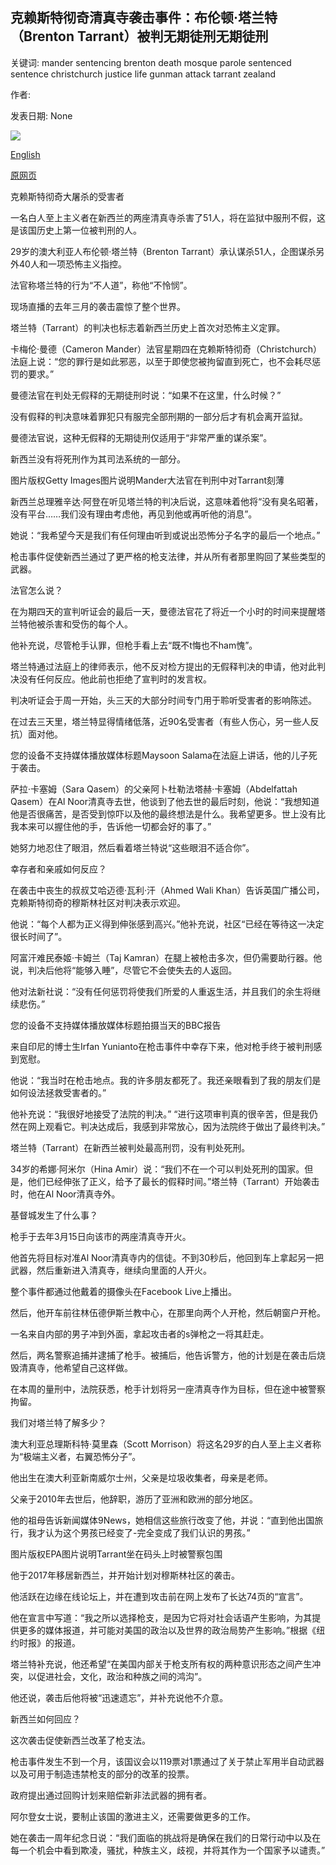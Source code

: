 ## 克赖斯特彻奇清真寺袭击事件：布伦顿·塔兰特（Brenton Tarrant）被判无期徒刑无期徒刑

关键词: mander sentencing brenton death mosque parole sentenced sentence christchurch justice life gunman attack tarrant zealand

作者: 

发表日期: None

![](https://ichef.bbci.co.uk/news/1024/branded_news/E01D/production/_114137375_5aedfe51-7284-4d07-a718-43c0494b098a.jpg)

[English](Christchurch%20mosque%20attack%3A%20Brenton%20Tarrant%20sentenced%20to%20life%20without%20parole.md)

[原网页](https://www.bbc.com/news/world-asia-53919624)

克赖斯特彻奇大屠杀的受害者

一名白人至上主义者在新西兰的两座清真寺杀害了51人，将在监狱中服刑不假，这是该国历史上第一位被判刑的人。

29岁的澳大利亚人布伦顿·塔兰特（Brenton Tarrant）承认谋杀51人，企图谋杀另外40人和一项恐怖主义指控。

法官称塔兰特的行为“不人道”，称他“不怜悯”。

现场直播的去年三月的袭击震惊了整个世界。

塔兰特（Tarrant）的判决也标志着新西兰历史上首次对恐怖主义定罪。

卡梅伦·曼德（Cameron Mander）法官星期四在克赖斯特彻奇（Christchurch）法庭上说：“您的罪行是如此邪恶，以至于即使您被拘留直到死亡，也不会耗尽惩罚的要求。”

曼德法官在判处无假释的无期徒刑时说：“如果不在这里，什么时候？”

没有假释的判决意味着罪犯只有服完全部刑期的一部分后才有机会离开监狱。

曼德法官说，这种无假释的无期徒刑仅适用于“非常严重的谋杀案”。

新西兰没有将死刑作为其司法系统的一部分。

图片版权Getty Images图片说明Mander大法官在判刑中对Tarrant刻薄

新西兰总理雅辛达·阿登在听见塔兰特的判决后说，这意味着他将“没有臭名昭著，没有平台……我们没有理由考虑他，再见到他或再听他的消息”。

她说：“我希望今天是我们有任何理由听到或说出恐怖分子名字的最后一个地点。”

枪击事件促使新西兰通过了更严格的枪支法律，并从所有者那里购回了某些类型的武器。

法官怎么说？

在为期四天的宣判听证会的最后一天，曼德法官花了将近一个小时的时间来提醒塔兰特他被杀害和受伤的每个人。

他补充说，尽管枪手认罪，但枪手看上去“既不t悔也不ham愧”。

塔兰特通过法庭上的律师表示，他不反对检方提出的无假释判决的申请，他对此判决没有任何反应。他此前也拒绝了宣判时的发言权。

判决听证会于周一开始，头三天的大部分时间专门用于聆听受害者的影响陈述。

在过去三天里，塔兰特显得情绪低落，近90名受害者（有些人伤心，另一些人反抗）面对他。

您的设备不支持媒体播放媒体标题Maysoon Salama在法庭上讲话，他的儿子死于袭击。

萨拉·卡塞姆（Sara Qasem）的父亲阿卜杜勒法塔赫·卡塞姆（Abdelfattah Qasem）在Al Noor清真寺去世，他谈到了他去世的最后时刻，他说：“我想知道他是否很痛苦，是否受到惊吓以及他的最终想法是什么。我希望更多。世上没有比我本来可以握住他的手，告诉他一切都会好的事了。”

她努力地忍住了眼泪，然后看着塔兰特说“这些眼泪不适合你”。

幸存者和亲戚如何反应？

在袭击中丧生的叔叔艾哈迈德·瓦利·汗（Ahmed Wali Khan）告诉英国广播公司，克赖斯特彻奇的穆斯林社区对判决表示欢迎。

他说：“每个人都为正义得到伸张感到高兴。”他补充说，社区“已经在等待这一决定很长时间了”。

阿富汗难民泰姬·卡姆兰（Taj Kamran）在腿上被枪击多次，但仍需要助行器。他说，判决后他将“能够入睡”，尽管它不会使失去的人返回。

他对法新社说：“没有任何惩罚将使我们所爱的人重返生活，并且我们的余生将继续悲伤。”

您的设备不支持媒体播放媒体标题拍摄当天的BBC报告

来自印尼的博士生Irfan Yunianto在枪击事件中幸存下来，他对枪手终于被判刑感到宽慰。

他说：“我当时在枪击地点。我的许多朋友都死了。我还亲眼看到了我的朋友们是如何设法拯救受害者的。”

他补充说：“我很好地接受了法院的判决。” “进行这项审判真的很辛苦，但是我仍然在网上观看它。判决达成后，我感到非常放心，因为法院终于做出了最终判决。”

塔兰特（Tarrant）在新西兰被判处最高刑罚，没有判处死刑。

34岁的希娜·阿米尔（Hina Amir）说：“我们不在一个可以判处死刑的国家。但是，他们已经伸张了正义，给予了最长的假释时间。”塔兰特（Tarrant）开始袭击时，他在Al Noor清真寺外。

基督城发生了什么事？

枪手于去年3月15日向该市的两座清真寺开火。

他首先将目标对准Al Noor清真寺内的信徒。不到30秒后，他回到车上拿起另一把武器，然后重新进入清真寺，继续向里面的人开火。

整个事件都通过他戴着的摄像头在Facebook Live上播出。

然后，他开车前往林伍德伊斯兰教中心，在那里向两个人开枪，然后朝窗户开枪。

一名来自内部的男子冲到外面，拿起攻击者的s弹枪之一将其赶走。

然后，两名警察追捕并逮捕了枪手。被捕后，他告诉警方，他的计划是在袭击后烧毁清真寺，他希望自己这样做。

在本周的量刑中，法院获悉，枪手计划将另一座清真寺作为目标，但在途中被警察拘留。

我们对塔兰特了解多少？

澳大利亚总理斯科特·莫里森（Scott Morrison）将这名29岁的白人至上主义者称为“极端主义者，右翼恐怖分子”。

他出生在澳大利亚新南威尔士州，父亲是垃圾收集者，母亲是老师。

父亲于2010年去世后，他辞职，游历了亚洲和欧洲的部分地区。

他的祖母告诉新闻媒体9News，她相信这些旅行改变了他，并说：“直到他出国旅行，我才认为这个男孩已经变了-完全变成了我们认识的男孩。”

图片版权EPA图片说明Tarrant坐在码头上时被警察包围

他于2017年移居新西兰，并开始计划对穆斯林社区的袭击。

他活跃在边缘在线论坛上，并在遭到攻击前在网上发布了长达74页的“宣言”。

他在宣言中写道：“我之所以选择枪支，是因为它将对社会话语产生影响，为其提供更多的媒体报道，并可能对美国的政治以及世界的政治局势产生影响。”根据《纽约时报》的报道。

塔兰特补充说，他还希望“在美国内部关于枪支所有权的两种意识形态之间产生冲突，以促进社会，文化，政治和种族之间的鸿沟”。

他还说，袭击后他将被“迅速遗忘”，并补充说他不介意。

新西兰如何回应？

这次袭击促使新西兰改革了枪支法。

枪击事件发生不到一个月，该国议会以119票对1票通过了关于禁止军用半自动武器以及可用于制造违禁枪支的部分的改革的投票。

政府提出通过回购计划来赔偿新非法武器的拥有者。

阿尔登女士说，要制止该国的激进主义，还需要做更多的工作。

她在袭击一周年纪念日说：“我们面临的挑战将是确保在我们的日常行动中以及在每一个机会中看到欺凌，骚扰，种族主义，歧视，并将其作为一个国家予以谴责。”